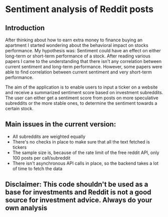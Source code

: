 # Sentiment analysis of Reddit posts

## Introduction
After thinking about how to earn extra money to finance buying an apartment I started wondering about the behavioral impact on stocks performance. My hypothesis was: Sentiment could have an effect on either long-term or short-term performance of a stock. After reading various papers I came to the understanding that there isn't any correlation between current sentiment and long-term performance. However, some papers were able to find correlation between current sentiment and very short-term performance.

The aim of the application is to enable users to input a ticker on a website and receive a summarized sentiment score based on investment subreddits. The user can either get a sentiment score from posts on more speculative subreddits or the more stable ones, to determine the sentiment towards a certain stock. 

## Main issues in the current version:
- All subreddits are weighted equally
- There's no checks in place to make sure that all the text fetched is tickers
- The sample size is, because of the rate limit of the free reddit API, only 100 posts per call/subreddit
- There isn't asynchronous API calls in place, so the backend takes a lot of time to fetch the data


## Disclaimer: This code shouldn't be used as a base for investments and Reddit is not a good source for investment advice. Always do your own analysis
  
